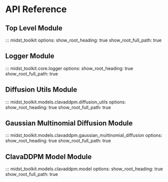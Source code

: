 # API Reference

## Top Level Module

::: midst_toolkit
    options:
      show_root_heading: true
      show_root_full_path: true

## Logger Module

::: midst_toolkit.core.logger
    options:
      show_root_heading: true
      show_root_full_path: true

## Diffusion Utils Module

::: midst_toolkit.models.clavaddpm.diffusion_utils
    options:
      show_root_heading: true
      show_root_full_path: true

## Gaussian Multinomial Diffusion Module

::: midst_toolkit.models.clavaddpm.gaussian_multinomial_diffusion
    options:
      show_root_heading: true
      show_root_full_path: true

## ClavaDDPM Model Module

::: midst_toolkit.models.clavaddpm.model
    options:
      show_root_heading: true
      show_root_full_path: true
